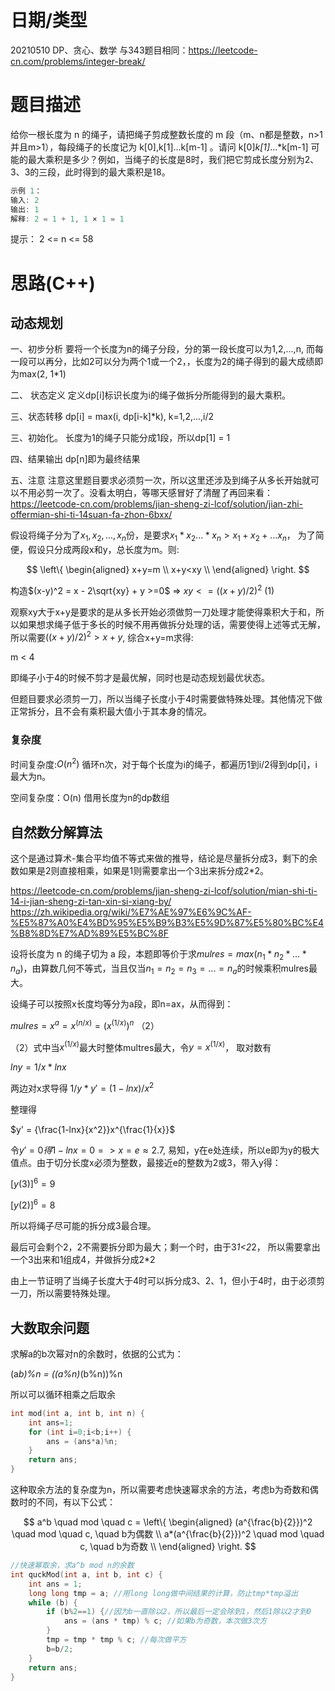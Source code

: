 <!--
 * @Author: baisichen
 * @Date: 2021-05-10 10:20:04
 * @LastEditTime: 2021-05-13 10:17:24
 * @LastEditors: baisichen
 * @Description: 
-->
# 日期/类型
20210510 DP、贪心、数学
与343题目相同：https://leetcode-cn.com/problems/integer-break/

# 题目描述
给你一根长度为 n 的绳子，请把绳子剪成整数长度的 m 段（m、n都是整数，n>1并且m>1），每段绳子的长度记为 k[0],k[1]...k[m-1] 。请问 k[0]*k[1]*...*k[m-1] 可能的最大乘积是多少？例如，当绳子的长度是8时，我们把它剪成长度分别为2、3、3的三段，此时得到的最大乘积是18。

``` cpp
示例 1：
输入: 2
输出: 1
解释: 2 = 1 + 1, 1 × 1 = 1
```

提示：
2 <= n <= 58


# 思路(C++)
## 动态规划
一、初步分析
要将一个长度为n的绳子分段，分的第一段长度可以为1,2,...,n, 而每一段可以再分，比如2可以分为两个1或一个2，，长度为2的绳子得到的最大成绩即为max(2, 1*1)

二、 状态定义
定义dp[i]标识长度为i的绳子做拆分所能得到的最大乘积。

三、状态转移
dp[i] = max(i, dp[i-k]*k), k=1,2,...,i/2

三、初始化。
长度为1的绳子只能分成1段，所以dp[1] = 1

四、结果输出
dp[n]即为最终结果

五、注意
注意这里题目要求必须剪一次，所以这里还涉及到绳子从多长开始就可以不用必剪一次了。没看太明白，等哪天感冒好了清醒了再回来看：https://leetcode-cn.com/problems/jian-sheng-zi-lcof/solution/jian-zhi-offermian-shi-ti-14suan-fa-zhon-6bxx/

假设将绳子分为了$x_1, x_2, ... ,x_n$份，是要求$x_1*x_2...*x_n > x_1+x_2+...x_n$， 为了简便，假设只分成两段x和y，总长度为m。则:

$$
\left\{
\begin{aligned}
x+y=m \\
x+y<xy \\
\end{aligned}
\right.
$$

构造$(x-y)^2 = x - 2\sqrt{xy} + y >=0$ =>  $xy <= ((x+y)/2)^2$ (1)

观察xy大于x+y是要求的是从多长开始必须做剪一刀处理才能使得乘积大于和，所以如果想求绳子低于多长的时候不用再做拆分处理的话，需要使得上述等式无解，所以需要$((x+y)/2)^2 > x+y$, 综合x+y=m求得:

m < 4

即绳子小于4的时候不剪才是最优解，同时也是动态规划最优状态。

但题目要求必须剪一刀，所以当绳子长度小于4时需要做特殊处理。其他情况下做正常拆分，且不会有乘积最大值小于其本身的情况。



### 复杂度
时间复杂度:$O(n^2)$
循环n次，对于每个长度为i的绳子，都遍历1到i/2得到dp[i]，i最大为n。

空间复杂度：O(n)
借用长度为n的dp数组

## 自然数分解算法
这个是通过算术-集合平均值不等式来做的推导，结论是尽量拆分成3，剩下的余数如果是2则直接相乘，如果是1则需要拿出一个3出来拆分成2*2。

https://leetcode-cn.com/problems/jian-sheng-zi-lcof/solution/mian-shi-ti-14-i-jian-sheng-zi-tan-xin-si-xiang-by/
https://zh.wikipedia.org/wiki/%E7%AE%97%E6%9C%AF-%E5%87%A0%E4%BD%95%E5%B9%B3%E5%9D%87%E5%80%BC%E4%B8%8D%E7%AD%89%E5%BC%8F

设将长度为 n 的绳子切为 a 段，本题即等价于求$mulres=max(n_1*n_2*...*n_a)$，由算数几何不等式，当且仅当$n_1 = n_2 = n_3 =...= n_a$的时候乘积mulres最大。

设绳子可以按照x长度均等分为a段，即n=ax，从而得到： 

$mulres=x^a=x^(n/x)=(x^(1/x))^n$ （2）

（2）式中当$x^(1/x)$最大时整体multres最大，令$y=x^(1/x)$， 取对数有

$lny=1/x*lnx$

两边对x求导得
$1/y * y' = (1 - lnx)/x^2$

整理得

$y' = {\frac{1-lnx}{x^2}}x^{\frac{1}{x}}$



令$y'=0 得 1-lnx=0 => x=e \approx 2.7$, 易知，y在e处连续，所以e即为y的极大值点。由于切分长度x必须为整数，最接近e的整数为2或3，带入y得：

$[y(3)]^6 = 9$

$[y(2)]^6 = 8$

所以将绳子尽可能的拆分成3最合理。

最后可会剩个2，2不需要拆分即为最大；剩一个时，由于3*1<2*2， 所以需要拿出一个3出来和1组成4，并做拆分成2*2

由上一节证明了当绳子长度大于4时可以拆分成3、2、1，但小于4时，由于必须剪一刀，所以需要特殊处理。

## 大数取余问题
求解a的b次幂对n的余数时，依据的公式为：

(a*b)%n = ((a%n)*(b%n))%n

所以可以循环相乘之后取余

``` cpp
int mod(int a, int b, int n) {
    int ans=1;
    for (int i=0;i<b;i++) {
        ans = (ans*a)%n;
    }
    return ans;
}
```

这种取余方法的复杂度为n，所以需要考虑快速幂求余的方法，考虑b为奇数和偶数时的不同，有以下公式：

$$
a^b \quad mod \quad c = \left\{
\begin{aligned}
(a^{\frac{b}{2}})^2 \quad mod \quad c, \quad b为偶数 \\
a*(a^{\frac{b}{2}})^2 \quad mod \quad c, \quad b为奇数 \\
\end{aligned}
\right.
$$

``` cpp
//快速幂取余，求a^b mod n的余数
int quckMod(int a, int b, int c) {
    int ans = 1;
    long long tmp = a; //用long long做中间结果的计算，防止tmp*tmp溢出
    while (b) {
        if (b%2==1) {//因为b一直除以2，所以最后一定会除到1，然后1除以2才到0
            ans = (ans * tmp) % c; //如果b为奇数，本次做3次方
        }
        tmp = tmp * tmp % c; //每次做平方
        b=b/2;
    }
    return ans;
}
```


